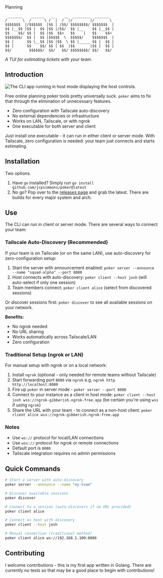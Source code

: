 Planning

```
 _______    ______   __    __  ________  _______
/       \  /      \ /  |  /  |/        |/       \
$$$$$$$  |/$$$$$$  |$$ | /$$/ $$$$$$$$/ $$$$$$$  |
$$ |__$$ |$$ |  $$ |$$ |/$$/  $$ |__    $$ |__$$ |
$$    $$/ $$ |  $$ |$$  $$<   $$    |   $$    $$<
$$$$$$$/  $$ |  $$ |$$$$$  \  $$$$$/    $$$$$$$  |
$$ |      $$ \__$$ |$$ |$$  \ $$ |_____ $$ |  $$ |
$$ |      $$    $$/ $$ | $$  |$$       |$$ |  $$ |
$$/        $$$$$$/  $$/   $$/ $$$$$$$$/ $$/   $$/
```

_A TUI for estimating tickets with your team._

## Introduction

![The CLI app running in host mode displaying the host controls.](./readmePics/hostmode.png)

Free online planning poker tools pretty universally suck. `poker` aims to fix that through the elimination of unnecessary features.

- Zero configuration with Tailscale auto-discovery
- No external dependencies or infrastructure
- Works on LAN, Tailscale, or with ngrok
- One executable for both server and client

Just install one executable - it can run in either client or server mode. With Tailscale, zero configuration is needed: your team just connects and starts estimating.

## Installation

Two options.

1. Have `go` installed? Simply run `go install github.com/jcpsimmons/poker@latest`
2. No go? Pop over to the [releases page](https://github.com/jcpsimmons/poker/releases) and grab the latest. There are builds for every major system and arch.

## Use

The CLI can run in client or server mode. There are several ways to connect your team:

### Tailscale Auto-Discovery (Recommended)

If your team is on Tailscale (or on the same LAN), use auto-discovery for zero-configuration setup:

1. Start the server with announcement enabled: `poker server --announce --name "squad-alpha" --port 8080`
2. Host connects with auto-discovery: `poker client --host josh` (will auto-select if only one session)
3. Team members connect: `poker client alice` (select from discovered sessions)

Or discover sessions first: `poker discover` to see all available sessions on your network.

**Benefits:**
- No ngrok needed
- No URL sharing
- Works automatically across Tailscale/LAN
- Zero configuration

### Traditional Setup (ngrok or LAN)

For manual setup with ngrok or on a local network:

1. Install `ngrok` (optional - only needed for remote teams without Tailscale)
2. Start forwarding port `8080` via `ngrok` e.g. `ngrok http http://localhost:8080`
3. Fire up `poker` in server mode - `poker server --port 8080`
4. Connect to your instance as a client in host mode: `poker client --host josh wss://ngrok-gibberish.ngrok-free.app` (be certain you're using `wss` if using `ngrok`)
5. Share the URL with your team - to connect as a non-host client: `poker client alice wss://ngrok-gibberish.ngrok-free.app`

### Notes

- Use `ws://` protocol for local/LAN connections
- Use `wss://` protocol for ngrok or remote connections
- Default port is `8080`
- Tailscale integration requires no admin permissions

## Quick Commands

```bash
# Start a server with auto-discovery
poker server --announce --name "my-team"

# Discover available sessions
poker discover

# Connect to a session (auto-discovers if no URL provided)
poker client alice

# Connect as host with discovery
poker client --host josh

# Manual connection (traditional method)
poker client alice ws://192.168.1.100:8080
```

## Contributing

I welcome contributions - this is my first app written in Golang. There are currently no tests so that may be a good place to begin with contributions!
